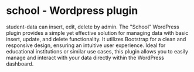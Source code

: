 # school - Wordpress plugin
student-data can insert, edit, delete by admin. 
The "School" WordPress plugin provides a simple yet effective solution for managing data with basic insert, update, and delete functionality. It utilizes Bootstrap for a clean and responsive design, ensuring an intuitive user experience. Ideal for educational institutions or similar use cases, this plugin allows you to easily manage and interact with your data directly within the WordPress dashboard.
